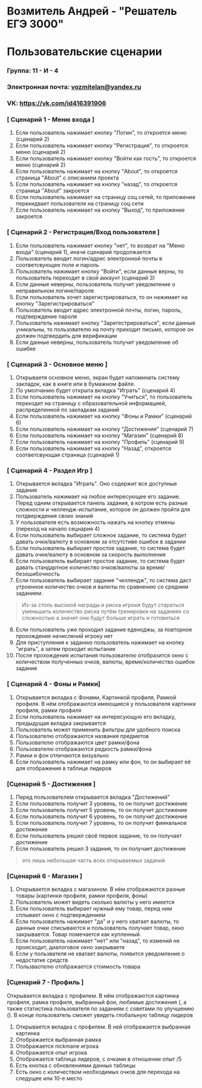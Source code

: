 # Возмитель Андрей - "Решатель ЕГЭ 3000"
# Пользовательские сценарии

### Группа: 11 - И - 4
### Электронная почта: vozmitelan@yandex.ru
### VK: https://vk.com/id416391906


### [ Сценарий 1 - Меню входа ]

1. Если пользователь нажимает кнопку "Логин", то откроется меню (сценарий 2)
2. Если пользователь нажимает кнопку "Регистрация", то откроется меню (сценарий 2)
3. Если пользователь нажимает кнопку "Войти как гость", то откроется меню (сценарий 2)
4. Если пользователь нажимает на кнопку "About", то откроется страница "About" с описанием проекта
5. Если пользователь нажимает на кнопку "назад", то откроется страница "About" закроется
6. Если пользователь нажимает на страницу соц сетей, то приложение перекидвает пользователя на страницу соц сети
7. Если пользователь нажимает на кнопку "Выход", то приложение закроется

### [ Сценарий 2 - Регистрация/Вход пользователя ]

1. Если пользователь нажимает кнопку "нет", то возврат на "Меню входа" (сценарий 1), иначе сценарий продолжается
2. Пользователь вводит логин/адрес электронной почты в соответсвующее поле и пароль
3. Пользователь нажимает кнопку "Войти", если данные верны, то пользователь переходит в свой аккаунт (сценарий 3)
4. Если данные неверны, пользователь получит уведомление о неправильном логине/пароле
5. Если пользователь хочет зарегистрироваться, то он нажимает на кнопку "Зарегистрироваться"
6. Пользователь вводит адрес электронной почты, логин, пароль, подтверждение пароля
7. Пользователь нажимает кнопку "Зарегестрироваться", если данные уникальны, то пользователю на почту приходит письмо, которое он должен подтвердить для верификации
8. Если данные неверны, пользователь получит уведомление об ошибке

### [ Сценарий 3 - Основное меню ]

1. Открываетя основное меню, экран будет напоминать систему закладок, как в книге или в бумажном файле.
2. По умолчанию будет открыта вкладка "Играть" (сценарий 4)
3. Если пользователь нажимает на кнопку "Учиться", то пользователь переходит на страницу с образовательной информацией, распределенной по закладкам заданий
4. Если пользователь нажимает на кнопку "Фоны и Рамки" (сценарий 6)
5. Если пользователь нажимает на кнопку "Достижения" (сценарий 7)
6. Если пользователь нажимает на кнопку "Магазин" (сценарий 8)
8. Если пользователь нажимает на кнопку "Профиль" (сценарий 9)
9. Если пользователь нажимает на кнопку "Назад", откроется соответсвующая страница (сценарий 1)

### [ Сценарий 4 - Раздел Игр ]

1. Открывается вкладка "Играть". Оно содержит все доступные задания 
2. Пользователь нажимает на любое интересующее его задание. Перед одним открывается панель задания, в котром есть разные сложности и челлендж-испытание, которое он должен пройти для потдверждения своих знаний
3. У пользователя есть возможность нажать на кнопку отмены (переход на начало сецнария 4)
4. Если пользователь выбирает сложное задание, то система будет давать очки/валюту в основном за отсутстиве ошибок в задании
5. Если пользователь выбирает простое задание, то система будет давать очки/валюту в основном за скорость выполнения
6. Если пользователь выбирает простое задание, то система будет давать стандартное количество очков/валюты за время/безошибочность
7. Если пользователь выбирает задание "челлендж", то система даст утроенное количество очков и валюты по сравнению со средним заданием. 
 > Из-за столь высокой награды и риска игроки будут стараться уменьшить количество риска путём тренировки на заданиях со сложностью а значит они будут больше играть и готовиться
8. Если пользователь уже проходил задание еденоджы, за повторное прохождение начислений игроку нет
9. Для приступления к заданию пользователь нажимает на кнопку "играть", а затем проходит испытание
10. После прохождения испытания пользователю отобразится окно с количеством полученных очков, валюты, время/количество ошибок задания


### [ Сценарий 4 - Фоны и Рамки]

1. Открывается вкладка с Фонами, Картинкой профиля, Рамкой профиля. В нём отображаются имеющиеся у пользователя картинки профиля, рамки профиля
2. Если пользователь нажимает на интересующую его вкладку, предыдущая вкладка закрывается
3. Пользователь может применить фильтры для удобного поиска
4. Пользователю отображаются названия предметов
5. Пользователю отображаются цвет рамки/фона
5. Пользователю отображаются редкость рамки/фона
6. Рамки и фон отличаются визуально
7. Если пользователь нажимает на рамку или фон, то он выбирает её для отображения в таблице лидеров

### [Сценарий 5 - Достижения ]

1. Перед пользователем открывается вкладка "Достижений"
2. Если пользователь получит 3 уровень, то он получит достижение
3. Если пользователь получит 5 уровень, то он получит достижение
4. Если пользователь получит 6 уровень, то он получит достижение
5. Если пользователь получит 7 уровень, то он получит фиинальное достижение
6. Если пользователь решил своё первое задание, то он получает достижение
7. Если пользователь решил 3 задания, то он получает достижение
 > это лишь небольшая часть всех открываемых заданий

### [Сценарий 6 - Магазин ]

1. Открывается вкладка с магазином. В нём отображаются разные товары (картинки профиля, рамки профиля, фоны)
2. Пользователь может видеть сколько валюты у него имеется
3. Если пользователь выбирает нужный ему товар, перед ним сплывает окно с подтверждением
4. Если пользователь нажимает "да" и у него хватает валюты, то данные очки списываются и пользователь получает товар, окно закрывается. Товар помечается как купленный. 
5. Если пользователь нажимает "нет" или "назад", то измений не происходит, диалоговое окно закрываетя
6. Если у пользвателя не хватает валюты, появится уведомление о недостатке средств
7. Пользваотелю отображается стоимость товара


### [Сценарий 7 - Профиль ]

Открывается вкладка с профилем. В нём отображаются картинка профиля, рамка профиля, выбранный фон, любимые достижения (, а также статистика пользователя по заданиям с советами по улучшению (). В конце пользователь сможет увидеть глобальную таблицу лидеров
1. Открывается вкладка с профилем. В ней отображается выбранная картинка
2. Отображается выбранная рамка
3. Отображается nickmane игрока
4. Отображается опыт игрока
5. Отображается таблица лидеров, с очками в отношении опыт /5
6. Есть кнопка с обновлениями данных таблицы
7. Есть окно с количеством необходимых очков для перехода на следущее или 10-е место




